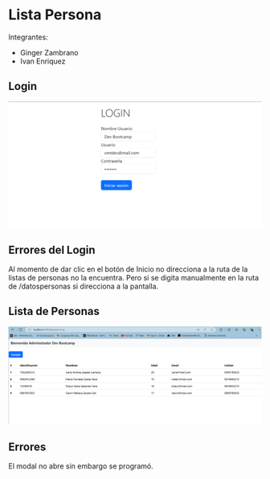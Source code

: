 # Lista Persona
Integrantes:
- Ginger Zambrano
- Ivan Enriquez

## Login

<img src="./src/assets/login.png"/>

## Errores del Login
Al momento de dar clic en el botón de Inicio no direcciona a la ruta de la listas de personas no la encuentra.
Pero si se digita manualmente en la ruta de /datospersonas si direcciona a la pantalla.

## Lista de Personas
<img src="./src/assets/lista.png"/>

## Errores
El modal no abre sin embargo se programó.



